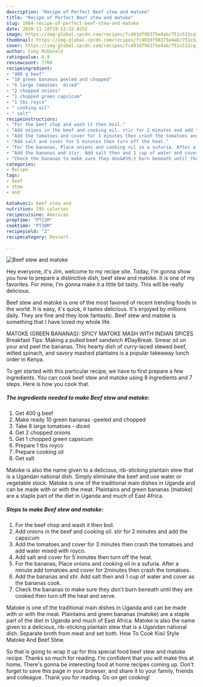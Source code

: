 ```yaml
---
description: "Recipe of Perfect Beef stew and matoke"
title: "Recipe of Perfect Beef stew and matoke"
slug: 1684-recipe-of-perfect-beef-stew-and-matoke
date: 2020-11-18T19:13:33.025Z
image: https://img-global.cpcdn.com/recipes/fc403df98375e4ab/751x532cq70/beef-stew-and-matoke-recipe-main-photo.jpg
thumbnail: https://img-global.cpcdn.com/recipes/fc403df98375e4ab/751x532cq70/beef-stew-and-matoke-recipe-main-photo.jpg
cover: https://img-global.cpcdn.com/recipes/fc403df98375e4ab/751x532cq70/beef-stew-and-matoke-recipe-main-photo.jpg
author: Cody McDonald
ratingvalue: 4.9
reviewcount: 7760
recipeingredient:
- "400 g beef"
- "10 green bananas peeled and chopped"
- "6 large tomatoes  diced"
- "2 chopped onions"
- "1 chopped green capsicum"
- "1 tbs royco"
- " cooking oil"
- " salt"
recipeinstructions:
- "For the beef chop and wash it then boil."
- "Add onions in the beef and cooking oil. stir for 2 minutes and add the capsicum"
- "Add the tomatoes and cover for 3 minutes then crash the tomatoes and add water mixed with royco."
- "Add salt and cover for 5 minutes then turn off the heat."
- "For the bananas, Place onions and cooking oil in a sufuria. After a minute add tomatoes and cover for 2minutes then crash the tomatoes."
- "Add the bananas and stir. Add salt then and 1 cup of water and cover as the bananas cook."
- "Check the bananas to make sure they don&#39;t burn beneath until they are cooked then turn off the heat and serve."
categories:
- Recipe
tags:
- beef
- stew
- and

katakunci: beef stew and 
nutrition: 195 calories
recipecuisine: American
preptime: "PT22M"
cooktime: "PT38M"
recipeyield: "2"
recipecategory: Dessert

---
```



![Beef stew and matoke](https://img-global.cpcdn.com/recipes/fc403df98375e4ab/751x532cq70/beef-stew-and-matoke-recipe-main-photo.jpg)

Hey everyone, it's Jim, welcome to my recipe site. Today, I'm gonna show you how to prepare a distinctive dish, beef stew and matoke. It is one of my favorites. For mine, I'm gonna make it a little bit tasty. This will be really delicious.

Beef stew and matoke is one of the most favored of recent trending foods in the world. It is easy, it's quick, it tastes delicious. It's enjoyed by millions daily. They are fine and they look fantastic. Beef stew and matoke is something that I have loved my whole life.

MATOKE (GREEN BANANAS): SPICY MATOKE MASH WITH INDIAN SPICES Breakfast Tips: Making a pulled beef sandwich #DayBreak. Smear oil on your and peel the bananas. This hearty dish of curry-laced stewed beef, wilted spinach, and savory mashed plantains is a popular takeaway lunch order in Kenya.


To get started with this particular recipe, we have to first prepare a few ingredients. You can cook beef stew and matoke using 8 ingredients and 7 steps. Here is how you cook that.

<!--inarticleads1-->

##### The ingredients needed to make Beef stew and matoke:

1. Get 400 g beef
1. Make ready 10 green bananas -peeled and chopped
1. Take 6 large tomatoes - diced
1. Get 2 chopped onions
1. Get 1 chopped green capsicum
1. Prepare 1 tbs royco
1. Prepare  cooking oil
1. Get  salt


Matoke is also the name given to a delicious, rib-sticking plantain stew that is a Ugandan national dish. Simply eliminate the beef and use water or vegetable stock. Matoke is one of the traditional main dishes in Uganda and can be made with or with the meat. Plaintains and green bananas (matoke) are a staple part of the diet in Uganda and much of East Africa. 

<!--inarticleads2-->

##### Steps to make Beef stew and matoke:

1. For the beef chop and wash it then boil.
1. Add onions in the beef and cooking oil. stir for 2 minutes and add the capsicum
1. Add the tomatoes and cover for 3 minutes then crash the tomatoes and add water mixed with royco.
1. Add salt and cover for 5 minutes then turn off the heat.
1. For the bananas, Place onions and cooking oil in a sufuria. After a minute add tomatoes and cover for 2minutes then crash the tomatoes.
1. Add the bananas and stir. Add salt then and 1 cup of water and cover as the bananas cook.
1. Check the bananas to make sure they don&#39;t burn beneath until they are cooked then turn off the heat and serve.


Matoke is one of the traditional main dishes in Uganda and can be made with or with the meat. Plaintains and green bananas (matoke) are a staple part of the diet in Uganda and much of East Africa. Matoke is also the name given to a delicious, rib-sticking plantain stew that is a Ugandan national dish. Separate broth from meat and set both. How To Cook Kisii Style Matoke And Beef Stew. 

So that is going to wrap it up for this special food beef stew and matoke recipe. Thanks so much for reading. I'm confident that you will make this at home. There's gonna be interesting food at home recipes coming up. Don't forget to save this page in your browser, and share it to your family, friends and colleague. Thank you for reading. Go on get cooking!
